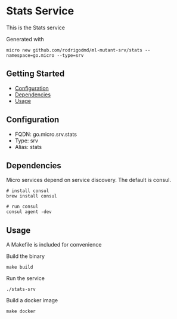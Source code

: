 # Stats Service

This is the Stats service

Generated with

```
micro new github.com/rodrigodmd/ml-mutant-srv/stats --namespace=go.micro --type=srv
```

## Getting Started

- [Configuration](#configuration)
- [Dependencies](#dependencies)
- [Usage](#usage)

## Configuration

- FQDN: go.micro.srv.stats
- Type: srv
- Alias: stats

## Dependencies

Micro services depend on service discovery. The default is consul.

```
# install consul
brew install consul

# run consul
consul agent -dev
```

## Usage

A Makefile is included for convenience

Build the binary

```
make build
```

Run the service
```
./stats-srv
```

Build a docker image
```
make docker
```